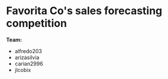 Favorita Co's sales forecasting competition
==========

**Team:**

- alfredo203
- arizasilvia
- carian2996
- jlcobix